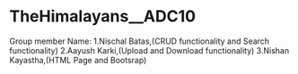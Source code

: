 # TheHimalayans__ADC10

Group member Name:
        1.Nischal Batas,(CRUD functionality and Search functionality)
        2.Aayush Karki,(Upload and Download functionality)
        3.Nishan Kayastha,(HTML Page and Bootsrap)
